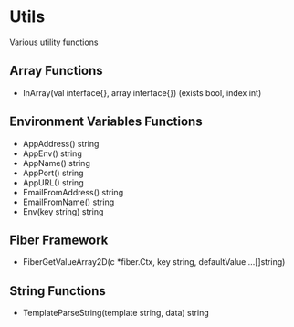 # Utils

Various utility functions

## Array Functions
- InArray(val interface{}, array interface{}) (exists bool, index int)

## Environment Variables Functions
- AppAddress() string
- AppEnv() string
- AppName() string
- AppPort() string
- AppURL() string
- EmailFromAddress() string
- EmailFromName() string
- Env(key string) string

## Fiber Framework
- FiberGetValueArray2D(c *fiber.Ctx, key string, defaultValue ...[]string)

## String Functions
- TemplateParseString(template string, data) string
